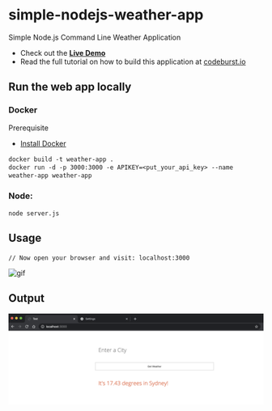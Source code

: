 # simple-nodejs-weather-app
Simple Node.js Command Line Weather Application

* Check out the **[Live Demo](https://simple-nodejs-weather-app-irhhpddsku.now.sh/)**
* Read the full tutorial on how to build this application at [codeburst.io](https://codeburst.io)
## Run the web app locally
### Docker
Prerequisite
* [Install Docker](https://docs.docker.com/get-docker/)
```
docker build -t weather-app .
docker run -d -p 3000:3000 -e APIKEY=<put_your_api_key> --name weather-app weather-app
```
### Node:
```
node server.js
```
## Usage
```
// Now open your browser and visit: localhost:3000
```
![gif](https://github.com/bmorelli25/simple-nodejs-weather-app/blob/master/giphy.gif?raw=true 'website gif')

## Output
![Result](./result.png)


